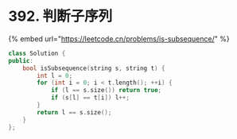 # 392. 判断子序列

{% embed url="https://leetcode.cn/problems/is-subsequence/" %}

```cpp
class Solution {
public:
    bool isSubsequence(string s, string t) {
        int l = 0;
        for (int i = 0; i < t.length(); ++i) {
            if (l == s.size()) return true;
            if (s[l] == t[i]) l++;
        }
        return l == s.size(); 
    }
};
```
